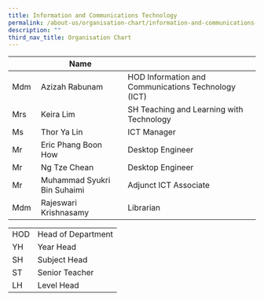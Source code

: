 ```yaml
---
title: Information and Communications Technology
permalink: /about-us/organisation-chart/information-and-communications-technology/
description: ""
third_nav_title: Organisation Chart
---
```

| | Name | |
| --- | --- | --- |
| Mdm | Azizah Rabunam | HOD Information and Communications Technology (ICT) |
| Mrs | Keira Lim | SH Teaching and Learning with Technology  |
| Ms | Thor Ya Lin | ICT Manager  |
| Mr  | Eric Phang Boon How | Desktop Engineer |
| Mr  | Ng Tze Chean | Desktop Engineer |
| Mr   | Muhammad Syukri Bin Suhaimi   | Adjunct ICT Associate   |
| Mdm  | Rajeswari Krishnasamy  | Librarian |

| | |
|---|---|
| HOD | Head of Department |
|  YH | Year Head  |
|  SH | Subject Head  |
|  ST | Senior Teacher  |
|  LH | Level Head  |